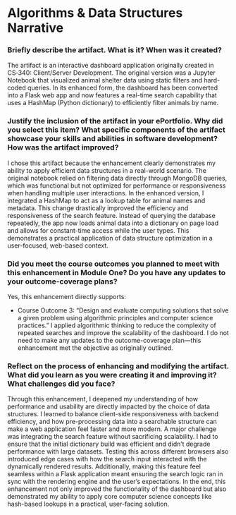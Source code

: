 # Algorithms & Data Structures Narrative

### **Briefly describe the artifact. What is it? When was it created?**

The artifact is an interactive dashboard application originally created in CS‑340: Client/Server Development. The original version was a Jupyter Notebook that visualized animal shelter data using static filters and hard-coded queries. In its enhanced form, the dashboard has been converted into a Flask web app and now features a real-time search capability that uses a HashMap (Python dictionary) to efficiently filter animals by name.

### **Justify the inclusion of the artifact in your ePortfolio. Why did you select this item? What specific components of the artifact showcase your skills and abilities in software development? How was the artifact improved?**

I chose this artifact because the enhancement clearly demonstrates my ability to apply efficient data structures in a real-world scenario. The original notebook relied on filtering data directly through MongoDB queries, which was functional but not optimized for performance or responsiveness when handling multiple user interactions.
In the enhanced version, I integrated a HashMap to act as a lookup table for animal names and metadata. This change drastically improved the efficiency and responsiveness of the search feature. Instead of querying the database repeatedly, the app now loads animal data into a dictionary on page load and allows for constant-time access while the user types. This demonstrates a practical application of data structure optimization in a user-focused, web-based context.

### **Did you meet the course outcomes you planned to meet with this enhancement in Module One? Do you have any updates to your outcome-coverage plans?**

Yes, this enhancement directly supports:
-	Course Outcome 3: “Design and evaluate computing solutions that solve a given problem using algorithmic principles and computer science practices.”
I applied algorithmic thinking to reduce the complexity of repeated searches and improve the scalability of the dashboard. I do not need to make any updates to the outcome-coverage plan—this enhancement met the objective as originally outlined.

### **Reflect on the process of enhancing and modifying the artifact. What did you learn as you were creating it and improving it? What challenges did you face?**

Through this enhancement, I deepened my understanding of how performance and usability are directly impacted by the choice of data structures. I learned to balance client-side responsiveness with backend efficiency, and how pre-processing data into a searchable structure can make a web application feel faster and more modern.
A major challenge was integrating the search feature without sacrificing scalability. I had to ensure that the initial dictionary build was efficient and didn’t degrade performance with large datasets. Testing this across different browsers also introduced edge cases with how the search input interacted with the dynamically rendered results. Additionally, making this feature feel seamless within a Flask application meant ensuring the search logic ran in sync with the rendering engine and the user’s expectations.
In the end, this enhancement not only improved the functionality of the dashboard but also demonstrated my ability to apply core computer science concepts like hash-based lookups in a practical, user-facing solution.

